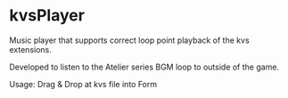 # kvsPlayer

Music player that supports correct loop point playback of the kvs extensions.

Developed to listen to the Atelier series BGM loop to outside of the game.


Usage: Drag & Drop at kvs file into Form
